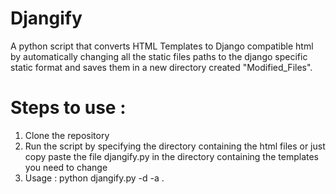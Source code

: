 # Djangify
A python script that converts HTML Templates to Django compatible html by automatically changing all the static files paths to the 
django specific static format and saves them in a new directory created "Modified_Files".

# Steps to use : 

1. Clone the repository <br>
2. Run the script by specifying the directory containing the html files or just copy paste the file djangify.py in the directory containing 
the templates you need to change <br>
3. Usage : python djangify.py -d <Directory name> <file names> -a <App name>.
